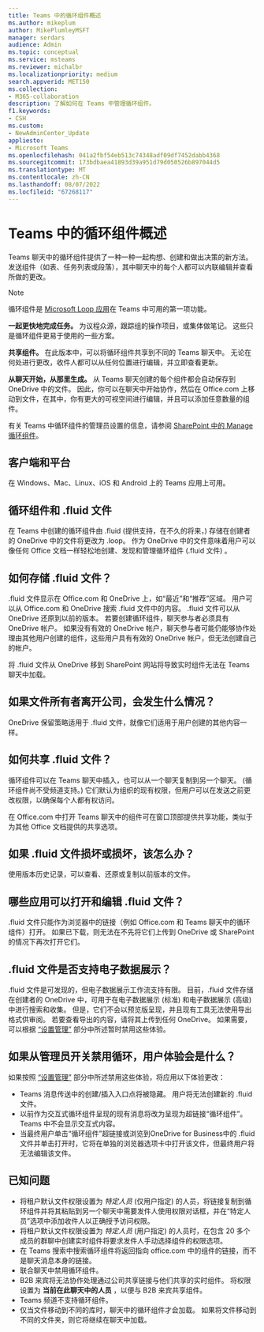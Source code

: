 ```yaml
---
title: Teams 中的循环组件概述
ms.author: mikeplum
author: MikePlumleyMSFT
manager: serdars
audience: Admin
ms.topic: conceptual
ms.service: msteams
ms.reviewer: michalbr
ms.localizationpriority: medium
search.appverid: MET150
ms.collection:
- M365-collaboration
description: 了解如何在 Teams 中管理循环组件。
f1.keywords:
- CSH
ms.custom:
- NewAdminCenter_Update
appliesto:
- Microsoft Teams
ms.openlocfilehash: 041a2fbf54eb513c74348adf09df7452dabb4368
ms.sourcegitcommit: 173bdbaea41893d39a951d79d050526b897044d5
ms.translationtype: MT
ms.contentlocale: zh-CN
ms.lasthandoff: 08/07/2022
ms.locfileid: "67268117"
---
```

# <a name="overview-of-loop-components-in-teams"></a>Teams 中的循环组件概述

Teams 聊天中的循环组件提供了一种一种一起构想、创建和做出决策的新方法。 发送组件（如表、任务列表或段落），其中聊天中的每个人都可以内联编辑并查看所做的更改。 

> [!Note]
> 循环组件是 [Microsoft Loop 应用](https://www.microsoft.com/en-us/microsoft-loop)在 Teams 中可用的第一项功能。 

**一起更快地完成任务。** 为议程众源，跟踪组的操作项目，或集体做笔记。 这些只是循环组件更易于使用的一些方案。

**共享组件。** 在此版本中，可以将循环组件共享到不同的 Teams 聊天中。 无论在何处进行更改，收件人都可以从任何位置进行编辑，并立即查看更新。

**从聊天开始，从那里生成。** 从 Teams 聊天创建的每个组件都会自动保存到 OneDrive 中的文件。 因此，你可以在聊天中开始协作，然后在 Office.com 上移动到文件，在其中，你有更大的可视空间进行编辑，并且可以添加任意数量的组件。

有关 Teams 中循环组件的管理员设置的信息，请参阅 [SharePoint 中的 Manage 循环组件](/sharepoint/manage-loop-components)。

## <a name="clients-and-platforms"></a>客户端和平台

在 Windows、Mac、Linux、iOS 和 Android 上的 Teams 应用上可用。

## <a name="loop-components-and-fluid-files"></a>循环组件和 .fluid 文件

在 Teams 中创建的循环组件由 .fluid (提供支持，在不久的将来，) 存储在创建者的 OneDrive 中的文件将更改为 .loop。 作为 OneDrive 中的文件意味着用户可以像任何 Office 文档一样轻松地创建、发现和管理循环组件 (.fluid 文件) 。 

## <a name="how-are-fluid-files-stored"></a>如何存储 .fluid 文件？

.fluid 文件显示在 Office.com 和 OneDrive 上，如“最近”和“推荐”区域。 用户可以从 Office.com 和 OneDrive 搜索 .fluid 文件中的内容。 .fluid 文件可以从 OneDrive 还原到以前的版本。 若要创建循环组件，聊天参与者必须具有 OneDrive 帐户。 如果没有有效的 OneDrive 帐户，聊天参与者可能仍能够协作处理由其他用户创建的组件，这些用户具有有效的 OneDrive 帐户，但无法创建自己的帐户。 

将 .fluid 文件从 OneDrive 移到 SharePoint 网站将导致实时组件无法在 Teams 聊天中加载。

## <a name="what-happens-if-the-owner-of-the-file-leaves-the-company"></a>如果文件所有者离开公司，会发生什么情况？

OneDrive 保留策略适用于 .fluid 文件，就像它们适用于用户创建的其他内容一样。

## <a name="how-are-fluid-files-shared"></a>如何共享 .fluid 文件？

循环组件可以在 Teams 聊天中插入，也可以从一个聊天复制到另一个聊天。  (循环组件尚不受频道支持。) 它们默认为组织的现有权限，但用户可以在发送之前更改权限，以确保每个人都有权访问。

在 Office.com 中打开 Teams 聊天中的组件可在窗口顶部提供共享功能，类似于为其他 Office 文档提供的共享选项。

## <a name="what-if-a-fluid-file-becomes-corrupted-or-damaged"></a>如果 .fluid 文件损坏或损坏，该怎么办？

使用版本历史记录，可以查看、还原或复制以前版本的文件。

## <a name="what-apps-can-open-and-edit-fluid-files"></a>哪些应用可以打开和编辑 .fluid 文件？

.fluid 文件只能作为浏览器中的链接（例如 Office.com 和 Teams 聊天中的循环组件）打开。 如果已下载，则无法在不先将它们上传到 OneDrive 或 SharePoint 的情况下再次打开它们。

## <a name="does-fluid-files-support-ediscovery"></a>.fluid 文件是否支持电子数据展示？

.fluid 文件是可发现的，但电子数据展示工作流支持有限。 目前，.fluid 文件存储在创建者的 OneDrive 中，可用于在电子数据展示 (标准) 和电子数据展示 (高级) 中进行搜索和收集。 但是，它们不会以预览版呈现，并且现有工具无法使用导出格式供审阅。 若要查看导出的内容，请将其上传到任何 OneDrive。 如果需要，可以根据 [“设置管理”](/sharepoint/manage-loop-components#settings-management) 部分中所述暂时禁用这些体验。

## <a name="if-loop-is-disabled-from-the-admin-switch-what-will-the-user-experience-be"></a>如果从管理员开关禁用循环，用户体验会是什么？

如果按照 [“设置管理”](/sharepoint/manage-loop-components#settings-management) 部分中所述禁用这些体验，将应用以下体验更改：

- Teams 消息传送中的创建/插入入口点将被隐藏。 用户将无法创建新的 .fluid 文件。
- 以前作为交互式循环组件呈现的现有消息将改为呈现为超链接“循环组件”。 Teams 中不会显示交互式内容。
- 当最终用户单击“循环组件”超链接或浏览到OneDrive for Business中的 .fluid 文件并单击打开时，它将在单独的浏览器选项卡中打开该文件，但最终用户将无法编辑该文件。

## <a name="known-issues"></a>已知问题

- 将租户默认文件权限设置为 *特定人员* (仅用户指定) 的人员，将链接复制到循环组件并将其粘贴到另一个聊天中需要发件人使用权限对话框，并在“特定人员”选项中添加收件人以正确授予访问权限。
- 将租户默认文件权限设置为 *特定人员* (用户指定) 的人员时，在包含 20 多个成员的群聊中创建实时组件将要求发件人手动选择组件的权限选项。
- 在 Teams 搜索中搜索循环组件将返回指向 office.com 中的组件的链接，而不是聊天消息本身的链接。
- 联合聊天中禁用循环组件。
- B2B 来宾将无法协作处理通过公司共享链接与他们共享的实时组件。 将权限设置为 **当前在此聊天中的人员** ，以便与 B2B 来宾共享组件。
- Teams 频道不支持循环组件。
- 仅当文件移动到不同的库时，聊天中的循环组件才会加载。 如果将文件移动到不同的文件夹，则它将继续在聊天中加载。
